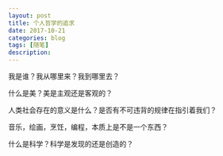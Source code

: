 ```yaml
---
layout: post
title: 个人哲学的追求
date: 2017-10-21
categories: blog
tags: [随笔]
description: 
---
```

我是谁？我从哪里来？我到哪里去？

什么是美？美是主观还是客观的？

人类社会存在的意义是什么？是否有不可违背的规律在指引着我们？

音乐，绘画，烹饪，编程，本质上是不是一个东西？

什么是科学？科学是发现的还是创造的？
